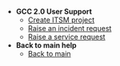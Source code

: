 - **GCC 2.0 User Support**
  - [Create ITSM project](support/create-itsm-project)
  - [Raise an incident request](support/raise-an-incident-request)
  - [Raise a service request](support/raise-a-service-request)
- **Back to main help**
  - [Back to main](/overview)
